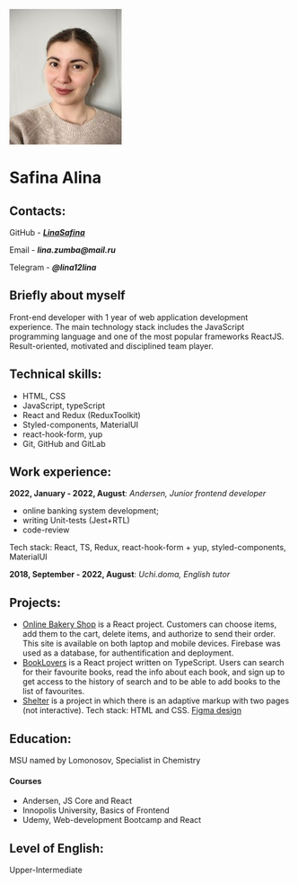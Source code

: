 ![My profile picture](my%20profile%20picture2.jpg)

# **Safina Alina**

## Contacts:

GitHub - [**_LinaSafina_**](https://github.com/LinaSafina)

Email - **_lina.zumba@mail.ru_**

Telegram - **_@lina12lina_**

## Briefly about myself

Front-end developer with 1 year of web application development experience. The main technology stack includes the JavaScript programming language and one of the most popular frameworks ReactJS. Result-oriented, motivated and disciplined team player.

## Technical skills:

- HTML, CSS
- JavaScript, typeScript
- React and Redux (ReduxToolkit)
- Styled-components, MaterialUI
- react-hook-form, yup
- Git, GitHub and GitLab

## Work experience:

**2022, January - 2022, August**: _Andersen, Junior frontend developer_
- online banking system development;
- writing Unit-tests (Jest+RTL)
- code-review

Tech stack: React, TS, Redux, react-hook-form + yup, styled-components, MaterialUI

**2018, September - 2022, August**: _Uchi.doma, English tutor_

## Projects:

- [Online Bakery Shop](https://final-project-409c3.web.app/) is a React project. Customers can choose items, add them to the cart, delete items, and authorize to send their order. This site is available on both laptop and mobile devices. Firebase was used as a database, for authentification and deployment.
- [BookLovers](https://aston-project-f5a36.web.app) is a React project written on TypeScript. Users can search for their favourite books, read the info about each book, and sign up to get access to the history of search and to be able to add books to the list of favourites.
- [Shelter]( https://linasafina.github.io/Dog-Shelter/shelter/) is a project in which there is an adaptive markup with two pages (not interactive). Tech stack: HTML and CSS. [Figma design](https://www.figma.com/file/tKcmzkARtMUFQAR9VLdLkl/shelter-dom)

## Education:

MSU named by Lomonosov, Specialist in Chemistry

#### Courses
- Andersen, JS Core and React
- Innopolis University, Basics of Frontend
- Udemy, Web-development Bootcamp and React

## Level of English:

Upper-Intermediate
